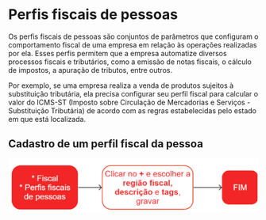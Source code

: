 # Perfis fiscais de pessoas

Os perfis fiscais de pessoas são conjuntos de parâmetros que configuram o comportamento fiscal de uma empresa em relação às operações realizadas por ela. Esses perfis permitem que a empresa automatize diversos processos fiscais e tributários, como a emissão de notas fiscais, o cálculo de impostos, a apuração de tributos, entre outros.

Por exemplo, se uma empresa realiza a venda de produtos sujeitos à substituição tributária, ela precisa configurar seu perfil fiscal para calcular o valor do ICMS-ST (Imposto sobre Circulação de Mercadorias e Serviços - Substituição Tributária) de acordo com as regras estabelecidas pelo estado em que está localizada.

## Cadastro de um perfil fiscal da pessoa

![Perfil Fiscal Pessoa](fiscalProfilePerson.png)
